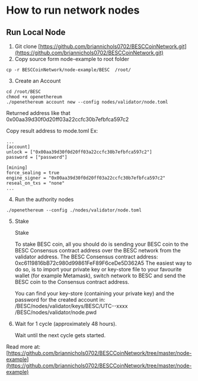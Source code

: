 # How to run network nodes

## Run Local Node

1. Git clone [https://github.com/briannichols0702/BESCCoinNetwork.git](https://github.com/briannichols0702/BESCCoinNetwork.git)
2. Copy source form node-example to root folder

```
cp -r BESCCoinNetwork/node-example/BESC  /root/
```

3. Create an Account

```
cd /root/BESC
chmod +x openethereum
./openethereum account new --config nodes/validator/node.toml
```

Returned address like that 0x00aa39d30f0d20ff03a22ccfc30b7efbfca597c2

Copy result address to mode.toml Ex:

```
...
[account]
unlock = ["0x00aa39d30f0d20ff03a22ccfc30b7efbfca597c2"]
password = ["password"]

[mining]
force_sealing = true
engine_signer = "0x00aa39d30f0d20ff03a22ccfc30b7efbfca597c2"
reseal_on_txs = "none"
...
```

4. Run the authority nodes

```
./openethereum --config ./nodes/validator/node.toml

```

5.  Stake

    Stake

    To stake BESC coin, all you should do is sending your BESC coin to the BESC Consensus contract address over the BESC network from the validator address. The BESC Consensus contract address: 0xc6119816bB72c980d99861FeF89F6ceDe5D362A5 The easiest way to do so, is to import your private key or key-store file to your favourite wallet (for example Metamask), switch network to BESC and send the BESC coin to the Consensus contract address.

    You can find your key-store (containing your private key) and the password for the created account in: /BESC/nodes/validator/keys/BESC/UTC--xxxx /BESC/nodes/validator/node.pwd
6.  Wait for 1 cycle (approximately 48 hours).

    Wait until the next cycle gets started.

Read more at: [https://github.com/briannichols0702/BESCCoinNetwork/tree/master/node-example](https://github.com/briannichols0702/BESCCoinNetwork/tree/master/node-example)

